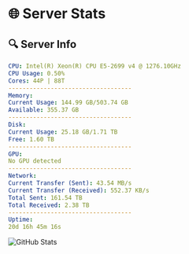 # 🌐 Server Stats
## 🔍 Server Info
```yaml
CPU: Intel(R) Xeon(R) CPU E5-2699 v4 @ 1276.10GHz
CPU Usage: 0.50%
Cores: 44P | 88T
-----------------------------------
Memory:
Current Usage: 144.99 GB/503.74 GB
Available: 355.37 GB
-----------------------------------
Disk:
Current Usage: 25.18 GB/1.71 TB
Free: 1.60 TB
-----------------------------------
GPU:
No GPU detected
-----------------------------------
Network:
Current Transfer (Sent): 43.54 MB/s
Current Transfer (Received): 552.37 KB/s
Total Sent: 161.54 TB
Total Received: 2.38 TB
-----------------------------------
Uptime:
20d 16h 45m 16s
```
![GitHub Stats](https://img.shields.io/badge/Updated-2025-02-28_15:28:34-blue)